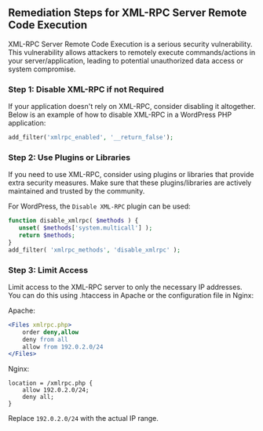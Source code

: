 

## Remediation Steps for XML-RPC Server Remote Code Execution
XML-RPC Server Remote Code Execution is a serious security vulnerability. This vulnerability allows attackers to remotely execute commands/actions in your server/application, leading to potential unauthorized data access or system compromise.

### Step 1: Disable XML-RPC if not Required
If your application doesn't rely on XML-RPC, consider disabling it altogether. Below is an example of how to disable XML-RPC in a WordPress PHP application:

```php
add_filter('xmlrpc_enabled', '__return_false');
```

### Step 2: Use Plugins or Libraries
If you need to use XML-RPC, consider using plugins or libraries that provide extra security measures. Make sure that these plugins/libraries are actively maintained and trusted by the community.

For WordPress, the `Disable XML-RPC` plugin can be used:

```php
function disable_xmlrpc( $methods ) {
   unset( $methods['system.multicall'] );
   return $methods;
}
add_filter( 'xmlrpc_methods', 'disable_xmlrpc' );
```

### Step 3: Limit Access
Limit access to the XML-RPC server to only the necessary IP addresses. You can do this using .htaccess in Apache or the configuration file in Nginx:

Apache:
```apache
<Files xmlrpc.php>
    order deny,allow
    deny from all
    allow from 192.0.2.0/24
</Files>
```
Nginx:
```nginx
location = /xmlrpc.php {
    allow 192.0.2.0/24;
    deny all;
}
```
Replace `192.0.2.0/24` with the actual IP range.